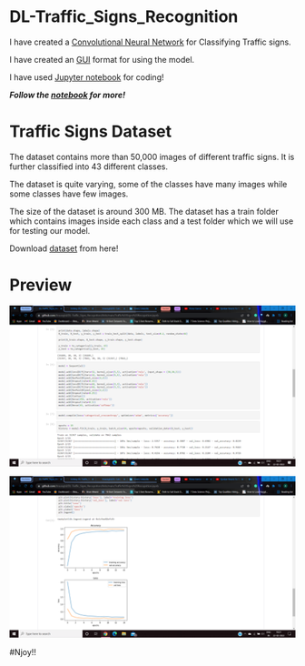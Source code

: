 # DL-Traffic_Signs_Recognition

I have created a [Convolutional Neural Network](https://towardsdatascience.com/a-comprehensive-guide-to-convolutional-neural-networks-the-eli5-way-3bd2b1164a53) for Classifying Traffic signs.

I have created an [GUI](https://github.com/Anuragtsl/DL-Traffic_Signs_Recognition/blob/main/gui.py) format for using the model.

I have used [Jupyter notebook](https://jupyter.org/) for coding!

***Follow the [notebook](https://github.com/Anuragtsl/DL-Traffic_Signs_Recognition/blob/main/Traffic%20Signs%20Recognition.ipynb) for more!***

# Traffic Signs Dataset

The dataset contains more than 50,000 images of different traffic signs. It is further classified into 43 different classes.

The dataset is quite varying, some of the classes have many images while some classes have few images.

The size of the dataset is around 300 MB. The dataset has a train folder which contains images inside each class and a test folder which we will use for testing our model.

Download [dataset](https://github.com/Anuragtsl/DL-Traffic_Signs_Recognition/blob/main/Dataset.txt) from here!

# Preview

![Image1](https://github.com/Anuragtsl/DL-Traffic_Signs_Recognition/blob/main/images/1.png)

![Image2](https://github.com/Anuragtsl/DL-Traffic_Signs_Recognition/blob/main/images/2.png)



#Njoy!!
